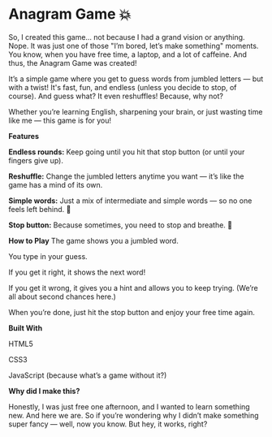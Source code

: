 # Anagram Game 💥
So, I created this game... not because I had a grand vision or anything. Nope. It was just one of those "I’m bored, let’s make something" moments. You know, when you have free time, a laptop, and a lot of caffeine. And thus, the Anagram Game was created!


It’s a simple game where you get to guess words from jumbled letters — but with a twist! It's fast, fun, and endless (unless you decide to stop, of course). And guess what? It even reshuffles! Because, why not?


Whether you’re learning English, sharpening your brain, or just wasting time like me — this game is for you!

**Features**

**Endless rounds:** Keep going until you hit that stop button (or until your fingers give up).

**Reshuffle:** Change the jumbled letters anytime you want — it’s like the game has a mind of its own.

**Simple words:** Just a mix of intermediate and simple words — so no one feels left behind. 🎉

**Stop button:** Because sometimes, you need to stop and breathe. 🛑

**How to Play**
The game shows you a jumbled word.

You type in your guess.

If you get it right, it shows the next word!

If you get it wrong, it gives you a hint and allows you to keep trying. (We’re all about second chances here.)

When you’re done, just hit the stop button and enjoy your free time again.

**Built With**

HTML5

CSS3

JavaScript (because what’s a game without it?)

**Why did I make this?**

Honestly, I was just free one afternoon, and I wanted to learn something new. And here we are. So if you’re wondering why I didn’t make something super fancy — well, now you know. But hey, it works, right? 
